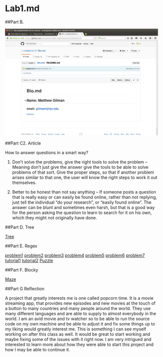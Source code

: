 # Lab1.md

##Part B.

![Bio](bio.png)


##Part C2. Article

How to answer questions in a smart way?

1. Don’t solve the problems, give the right tools to solve the problem – Meaning don’t just give the answer give the tools to be able to solve problems of that sort. Give the proper steps, so that if another problem arises similar to that one, the user will know the right steps to work it out themselves.

2. Better to be honest than not say anything – If someone posts a question that is really easy or can easily be found online, rather than not replying, just tell the individual “do your research”, or “easily found online”. The answer can be blunt and sometimes even harsh, but that is a good way for the person asking the question to learn to search for it on his own, which they might not originally have done. 

##Part D. Tree

[Tree](tree.png)

##Part E. Regex

[problem1](Lab1.md/exercise1.png)
[problem2](Lab1.md/problem2.png)
[problem3](Lab1.md/problem3.png)
[problem4](Lab1.md/problem4.PNG)
[problem5](Lab1.md/problem5.PNG)
[problem6](Lab1.md/problem6.png)
[problem7](Lab1.md/problem7.png)
[tutorial1](Lab1.md/Tutorial.PNG)
[tutorial2](Lab1.md/E-3tutorial.png)
[Puzzle](Lab1.md/help.png)

##Part F. Blocky

[Maze](Lab1.md/Blocky.PNG)

##Part G Reflection

A project that greatly interests me is one called popcorn time. It is a movie streaming app, that provides new episodes and new movies at the touch of a button to many countries and many people around the world. They use many different languages and are able to supply to almost everybody in the world. I am an avid movie and tv watcher so to be able to run the source code on my own machine and be able to adjust it and fix some things up to my liking would greatly interest me. This is something I can see myself working on after this class as well. It would be great to start working and maybe fixing some of the issues with it right now. I am very intrigued and interested to learn more about how they were able to start this project and how I may be able to continue it. 
